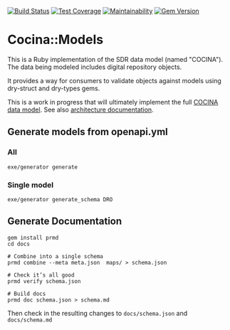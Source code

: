 [![Build Status](https://travis-ci.com/sul-dlss/cocina-models.svg?branch=master)](https://travis-ci.com/sul-dlss/cocina-models)
[![Test Coverage](https://api.codeclimate.com/v1/badges/472273351516ac01dce1/test_coverage)](https://codeclimate.com/github/sul-dlss/cocina-models/test_coverage)
[![Maintainability](https://api.codeclimate.com/v1/badges/472273351516ac01dce1/maintainability)](https://codeclimate.com/github/sul-dlss/cocina-models/maintainability)
[![Gem Version](https://badge.fury.io/rb/cocina-models.svg)](https://badge.fury.io/rb/cocina-models)

# Cocina::Models

This is a Ruby implementation of the SDR data model (named "COCINA"). The data being modeled includes digital repository objects.

It provides a way for consumers to validate objects against models using dry-struct and dry-types gems.

This is a work in progress that will ultimately implement the full [COCINA data model](http://sul-dlss.github.io/cocina-models/). See also [architecture documentation](https://sul-dlss.github.io/taco-truck/COCINA.html#cocina-data-models--shapes).

## Generate models from openapi.yml

### All
```
exe/generator generate
```

### Single model
```
exe/generator generate_schema DRO
```

## Generate Documentation

```
gem install prmd
cd docs

# Combine into a single schema
prmd combine --meta meta.json  maps/ > schema.json

# Check it’s all good
prmd verify schema.json

# Build docs
prmd doc schema.json > schema.md
```

Then check in the resulting changes to `docs/schema.json` and `docs/schema.md`
